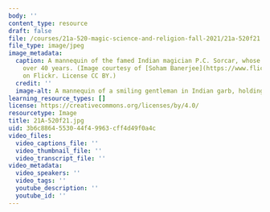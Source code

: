 ```yaml
---
body: ''
content_type: resource
draft: false
file: /courses/21a-520-magic-science-and-religion-fall-2021/21a-520f21.jpg
file_type: image/jpeg
image_metadata:
  caption: A mannequin of the famed Indian magician P.C. Sorcar, whose career spanned
    over 40 years. (Image courtesy of [Soham Banerjee](https://www.flickr.com/photos/soham_pablo/8618512974/in/photolist-aVow9D-aVowrc-e8A8Dh)
    on Flickr. License CC BY.)
  credit: ''
  image-alt: A mannequin of a smiling gentleman in Indian garb, holding a golden lantern.
learning_resource_types: []
license: https://creativecommons.org/licenses/by/4.0/
resourcetype: Image
title: 21A-520f21.jpg
uid: 3b6c8864-5530-44f4-9963-cff4d49f0a4c
video_files:
  video_captions_file: ''
  video_thumbnail_file: ''
  video_transcript_file: ''
video_metadata:
  video_speakers: ''
  video_tags: ''
  youtube_description: ''
  youtube_id: ''
---
```

